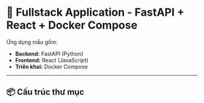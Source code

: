 # 🚀 Fullstack Application - FastAPI + React + Docker Compose

Ứng dụng mẫu gồm:
- **Backend:** FastAPI (Python)
- **Frontend:** React (JavaScript)
- **Triển khai:** Docker Compose

---

## 📦 Cấu trúc thư mục

